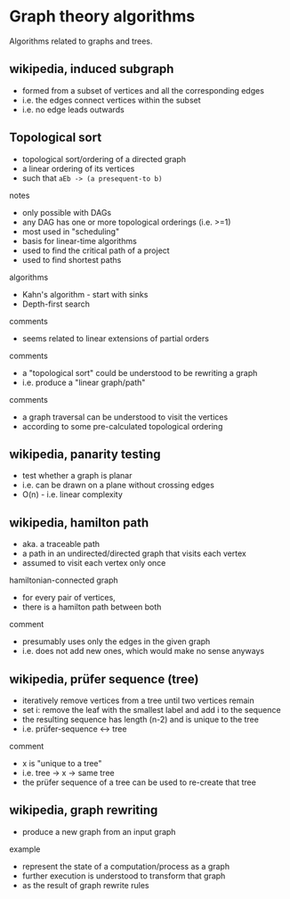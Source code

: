 
<!-- ======================================================================= -->
# Graph theory algorithms

Algorithms related to graphs and trees.

<!-- ======================================================================= -->
## wikipedia, induced subgraph

* formed from a subset of vertices and all the corresponding edges
* i.e. the edges connect vertices within the subset
* i.e. no edge leads outwards

<!-- ======================================================================= -->
## Topological sort

* topological sort/ordering of a directed graph
* a linear ordering of its vertices
* such that `aEb -> (a presequent-to b)`

notes

* only possible with DAGs
* any DAG has one or more topological orderings (i.e. >=1)
* most used in "scheduling"
* basis for linear-time algorithms
* used to find the critical path of a project
* used to find shortest paths

algorithms

* Kahn's algorithm - start with sinks
* Depth-first search

comments

* seems related to linear extensions of partial orders

comments

* a "topological sort" could be understood to be rewriting a graph
* i.e. produce a "linear graph/path"

comments

* a graph traversal can be understood to visit the vertices
* according to some pre-calculated topological ordering

<!-- ======================================================================= -->
## wikipedia, panarity testing

* test whether a graph is planar
* i.e. can be drawn on a plane without crossing edges
* O(n) - i.e. linear complexity

<!-- ======================================================================= -->
## wikipedia, hamilton path

* aka. a traceable path
* a path in an undirected/directed graph that visits each vertex
* assumed to visit each vertex only once

hamiltonian-connected graph

* for every pair of vertices,
* there is a hamilton path between both

comment

* presumably uses only the edges in the given graph
* i.e. does not add new ones, which would make no sense anyways

<!-- ======================================================================= -->
## wikipedia, prüfer sequence (tree)

* iteratively remove vertices from a tree until two vertices remain
* set i: remove the leaf with the smallest label and add i to the sequence
* the resulting sequence has length (n-2) and is unique to the tree
* i.e. prüfer-sequence <-> tree

comment

* x is "unique to a tree"
* i.e. tree -> x -> same tree
* the prüfer sequence of a tree can be used to re-create that tree

<!-- ======================================================================= -->
## wikipedia, graph rewriting

* produce a new graph from an input graph

example

* represent the state of a computation/process as a graph
* further execution is understood to transform that graph
* as the result of graph rewrite rules
